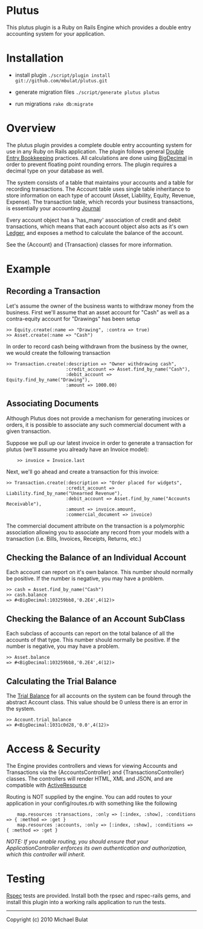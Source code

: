 Plutus
=================

This plutus plugin is a Ruby on Rails Engine which provides a double entry accounting system for your application.

Installation
============

- install plugin `./script/plugin install git://github.com/mbulat/plutus.git`

- generate migration files `./script/generate plutus plutus`

- run migrations `rake db:migrate`

Overview
========

The plutus plugin provides a complete double entry accounting system for use in any Ruby on Rails application. The plugin follows general [Double Entry Bookkeeping](http://en.wikipedia.org/wiki/Double-entry_bookkeeping_system) practices. All calculations are done using [BigDecimal](http://www.ensta.fr/~diam/ruby/online/ruby-doc-stdlib/libdoc/bigdecimal/rdoc/classes/BigDecimal.html) in order to prevent floating point rounding errors. The plugin requires a decimal type on your database as well.

The system consists of a table that maintains your accounts and a table for recording transactions. The Account table uses single table inheritance to store information on each type of account (Asset, Liability, Equity, Revenue, Expense). The transaction table, which records your business transactions, is essentially your accounting  [Journal](http://en.wikipedia.org/wiki/Journal_entry)

Every account object has a 'has_many' association of credit and debit transactions, which means that each account object also acts as it's own [Ledger](http://en.wikipedia.org/wiki/General_ledger), and exposes a method to calculate the balance of the account.  

See the {Account} and {Transaction} classes for more information.

Example
=======

Recording a Transaction
-----------------------

  Let's assume the owner of the business wants to withdraw money from the business. First we'll assume that an asset account for "Cash" as well as a contra-equity account for "Drawings" has been setup

    >> Equity.create(:name => "Drawing", :contra => true)
    >> Asset.create(:name => "Cash")
  
  In order to record cash being withdrawn from the business by the owner, we would create the following transaction

    >> Transaction.create(:description => "Owner withdrawing cash", 
                          :credit_account => Asset.find_by_name("Cash"),
                          :debit_account => Equity.find_by_name("Drawing"), 
                          :amount => 1000.00)
                       
Associating Documents
---------------------

Although Plutus does not provide a mechanism for generating invoices or orders, it is possible to associate any such
commercial document with a given transaction.

Suppose we pull up our latest invoice in order to generate a transaction for plutus (we'll assume you already have an
Invoice model):

		>> invoice = Invoice.last

Next, we'll go ahead and create a transaction for this invoice:

    >> Transaction.create(:description => "Order placed for widgets", 
                          :credit_account => Liability.find_by_name("Unearned Revenue"),
                          :debit_account => Asset.find_by_name("Accounts Receivable"),
                          :amount => invoice.amount,
                          :commercial_document => invoice)

The commercial document attribute on the transaction is a polymorphic association allowing you to associate any record
from your models with a transaction (i.e. Bills, Invoices, Receipts, Returns, etc.)

                       
Checking the Balance of an  Individual Account
----------------------------------------------
  
  Each account can report on it's own balance. This number should normally be positive. If the number is negative, you may have a problem.
  
    >> cash = Asset.find_by_name("Cash")
    >> cash.balance
    => #<BigDecimal:103259bb8,'0.2E4',4(12)>

    
Checking the Balance of an Account SubClass
-------------------------------------------

  Each subclass of accounts can report on the total balance of all the accounts of that type. This number should normally be positive. If the number is negative, you may have a problem.

    >> Asset.balance
    => #<BigDecimal:103259bb8,'0.2E4',4(12)>    
    
Calculating the Trial Balance
-----------------------------

  The [Trial Balance](http://en.wikipedia.org/wiki/Trial_balance) for all accounts on the system can be found through the abstract Account class. This value should be 0 unless there is an error in the system.

    >> Account.trial_balance
    => #<BigDecimal:1031c0d28,'0.0',4(12)>


Access & Security
=================

The Engine provides controllers and views for viewing Accounts and Transactions via the {AccountsController} and {TransactionsController}  classes. The controllers will render HTML, XML and JSON, and are compatible with [ActiveResource](http://api.rubyonrails.org/classes/ActiveResource/Base.html)

Routing is NOT supplied by the engine. You can add routes to your application in your config/routes.rb with something
like the following

		map.resources :transactions, :only => [:index, :show], :conditions => { :method => :get }
		map.resources :accounts, :only => [:index, :show], :conditions => { :method => :get }

*NOTE: If you enable routing, you should ensure that your ApplicationController enforces its own authentication and authorization, which this controller will inherit.*  

Testing
=======

[Rspec](http://rspec.info/) tests are provided. Install both the rpsec and rspec-rails gems, and install this plugin
into a working rails application to run the tests.

* * *

Copyright (c) 2010 Michael Bulat
